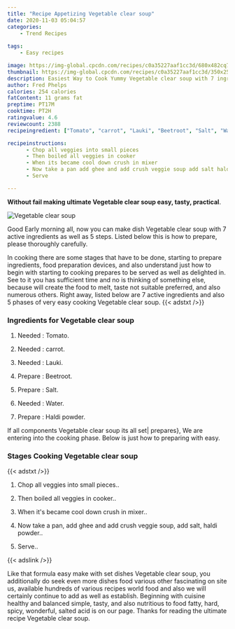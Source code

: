 ```yaml
---
title: "Recipe Appetizing Vegetable clear soup"
date: 2020-11-03 05:04:57
categories:
    - Trend Recipes
    
tags:
    - Easy recipes

image: https://img-global.cpcdn.com/recipes/c0a35227aaf1cc3d/680x482cq70/vegetable-clear-soup-recipe-main-photo.jpg
thumbnail: https://img-global.cpcdn.com/recipes/c0a35227aaf1cc3d/350x250cq70/vegetable-clear-soup-recipe-main-photo.jpg
description: Easiest Way to Cook Yummy Vegetable clear soup with 7 ingredients and 5 stages of easy cooking.
author: Fred Phelps
calories: 254 calories
fatContent: 11 grams fat
preptime: PT17M
cooktime: PT2H
ratingvalue: 4.6
reviewcount: 2388
recipeingredient: ["Tomato", "carrot", "Lauki", "Beetroot", "Salt", "Water", "Haldi powder"]

recipeinstructions: 
      - Chop all veggies into small pieces 
      - Then boiled all veggies in cooker 
      - When its became cool down crush in mixer 
      - Now take a pan add ghee and add crush veggie soup add salt haldi powder 
      - Serve

---
```




**Without fail making ultimate Vegetable clear soup easy, tasty, practical**. 


![Vegetable clear soup](https://img-global.cpcdn.com/recipes/c0a35227aaf1cc3d/680x482cq70/vegetable-clear-soup-recipe-main-photo.jpg "Vegetable clear soup")




Good Early morning all, now you can make dish Vegetable clear soup with 7 active ingredients as well as 5 steps. Listed below this is how to prepare, please thoroughly carefully.

In cooking there are some stages that have to be done, starting to prepare ingredients, food preparation devices, and also understand just how to begin with starting to cooking prepares to be served as well as delighted in. See to it you has sufficient time and no is thinking of something else, because will create the food to melt, taste not suitable preferred, and also numerous others. Right away, listed below are 7 active ingredients and also 5 phases of very easy cooking Vegetable clear soup.
{{< adstxt />}}

### Ingredients for Vegetable clear soup


1. Needed  : Tomato.

1. Needed  : carrot.

1. Needed  : Lauki.

1. Prepare  : Beetroot.

1. Prepare  : Salt.

1. Needed  : Water.

1. Prepare  : Haldi powder.



If all components Vegetable clear soup its all set| prepares}, We are entering into the cooking phase. Below is just how to preparing with easy.

### Stages Cooking Vegetable clear soup

{{< adstxt />}}


1. Chop all veggies into small pieces..



1. Then boiled all veggies in cooker..



1. When it&#39;s became cool down crush in mixer..



1. Now take a pan, add ghee and add crush veggie soup, add salt, haldi powder..



1. Serve..





{{< adslink />}}

Like that formula easy make with set dishes Vegetable clear soup, you additionally do seek even more dishes food various other fascinating on site us, available hundreds of various recipes world food and also we will certainly continue to add as well as establish. Beginning with cuisine healthy and balanced simple, tasty, and also nutritious to food fatty, hard, spicy, wonderful, salted acid is on our page. Thanks for reading the ultimate recipe Vegetable clear soup.
